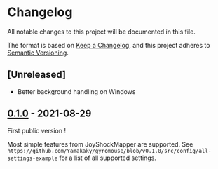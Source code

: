 # Changelog
All notable changes to this project will be documented in this file.

The format is based on [Keep a Changelog](https://keepachangelog.com/en/1.0.0/),
and this project adheres to [Semantic Versioning](https://semver.org/spec/v2.0.0.html).

## [Unreleased]

- Better background handling on Windows

## [0.1.0] - 2021-08-29

First public version !

Most simple features from JoyShockMapper are supported. See
`https://github.com/Yamakaky/gyromouse/blob/v0.1.0/src/config/all-settings-example`
for a list of all supported settings.

[0.1.0]: https://github.com/Yamakaky/gyromouse/releases/tag/v0.1.0
